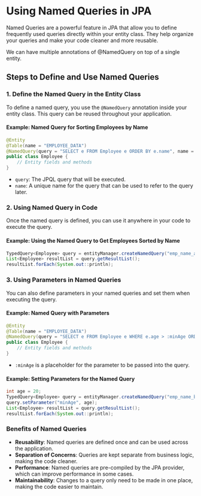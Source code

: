 # Using Named Queries in JPA

Named Queries are a powerful feature in JPA that allow you to define frequently used queries directly within your entity class. They help organize your queries and make your code cleaner and more reusable.

We can have multiple annotations of @NamedQuery on top of a single entity.

## Steps to Define and Use Named Queries

### 1. Define the Named Query in the Entity Class
To define a named query, you use the `@NamedQuery` annotation inside your entity class. This query can be reused throughout your application.

#### Example: Named Query for Sorting Employees by Name

```java
@Entity
@Table(name = "EMPLOYEE_DATA")
@NamedQuery(query = "SELECT e FROM Employee e ORDER BY e.name", name = "emp_name_asc")
public class Employee {
    // Entity fields and methods
}
```

- `query`: The JPQL query that will be executed.
- `name`: A unique name for the query that can be used to refer to the query later.

### 2. Using Named Query in Code

Once the named query is defined, you can use it anywhere in your code to execute the query.

#### Example: Using the Named Query to Get Employees Sorted by Name

```java
TypedQuery<Employee> query = entityManager.createNamedQuery("emp_name_asc", Employee.class);
List<Employee> resultList = query.getResultList();
resultList.forEach(System.out::println);
```

### 3. Using Parameters in Named Queries

You can also define parameters in your named queries and set them when executing the query.

#### Example: Named Query with Parameters

```java
@Entity
@Table(name = "EMPLOYEE_DATA")
@NamedQuery(query = "SELECT e FROM Employee e WHERE e.age > :minAge ORDER BY e.name", name = "emp_name_by_age")
public class Employee {
    // Entity fields and methods
}
```

- `:minAge` is a placeholder for the parameter to be passed into the query.

#### Example: Setting Parameters for the Named Query

```java
int age = 20;
TypedQuery<Employee> query = entityManager.createNamedQuery("emp_name_by_age", Employee.class);
query.setParameter("minAge", age);
List<Employee> resultList = query.getResultList();
resultList.forEach(System.out::println);
```

### Benefits of Named Queries

- **Reusability**: Named queries are defined once and can be used across the application.
- **Separation of Concerns**: Queries are kept separate from business logic, making the code cleaner.
- **Performance**: Named queries are pre-compiled by the JPA provider, which can improve performance in some cases.
- **Maintainability**: Changes to a query only need to be made in one place, making the code easier to maintain.
